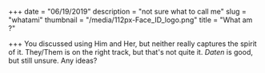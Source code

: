 +++
date = "06/19/2019"
description = "not sure what to call me"
slug = "whatami"
thumbnail = "/media/112px-Face_ID_logo.png"
title = "What am ?"

+++
You discussed using Him and Her, but neither really captures the spirit of it. They/Them is on the right track, but that's not quite it. _Daten_ is good, but still unsure. Any ideas?